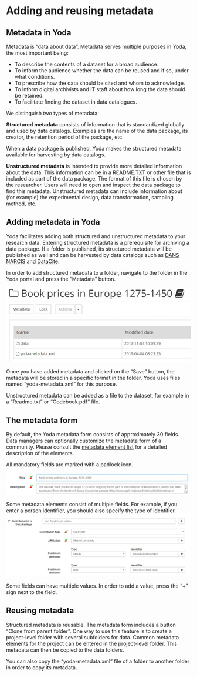 # Adding and reusing metadata

## Metadata in Yoda

Metadata is &ldquo;data about data&rdquo;. Metadata serves multiple purposes in Yoda, the most important being:

- To describe the contents of a dataset for a broad audience.
- To inform the audience whether the data can be reused and if so, under what conditions.
- To prescribe how the data should be cited and whom to acknowledge.
- To inform digital archivists and IT staff about how long the data should be retained.
- To facilitate finding the dataset in data catalogues.

We distinguish two types of metadata:

**Structured metadata** consists of information that is standardized globally and used by data catalogs.
Examples are the name of the data package, its creator, the retention period of the package, etc.

When a data package is published, Yoda makes the structured metadata available for harvesting by data catalogs.

**Unstructured metadata** is intended to provide more detailed information about the data. This information can be in a README.TXT or other file
that is included as part of the data package. The format of this file is chosen by the researcher. Users will need to open and inspect the
data package to find this metadata. Unstructured metadata can include information about (for example) the experimental design, data transformation, sampling method, etc.

## Adding metadata in Yoda

Yoda facilitates adding both structured and unstructured metadata to your research data. Entering structured metadata is a prerequisite for archiving a data package.
If a folder is published, its structured metadata will be published as well and can be harvested by data catalogs such as
[DANS NARCIS](https://www.narcis.nl/?Language=nl    ) and [DataCite](https://search.datacite.org/).

In order to add structured metadata to a folder, navigate to the folder in the Yoda portal and press the &ldquo;Metadata&rdquo; button.

![Add-metadata](Add-metadata.jpg)

Once you have added metadata and clicked on the &ldquo;Save&rdquo; button, the metadata will be stored in a specific format in the folder. Yoda uses files
named &ldquo;yoda-metadata.xml&rdquo; for this purpose.

Unstructured metadata can be added as a file to the dataset, for example in a &ldquo;Readme.txt&rdquo; or &ldquo;Codebook.pdf&rdquo; file.

## The metadata form

By default, the Yoda metadata form consists of approximately 30 fields. Data managers can optionally customize the metadata form of a community.
Please consult the [metadata element list](metadata-details.html) for a detailed description of the elements.

All mandatory fields are marked with a padlock icon.

![Mandatory metadata](Mandatory-metadata.JPG)

Some metadata elements consist of multiple fields. For example, if you enter a person identifier, you should also specify the type of identifier.
![Compound metadata](Compound-metadata.JPG)

Some fields can have multiple values. In order to add a value, press the &ldquo;+&rdquo; sign next to the field.

## Reusing metadata

Structured metadata is reusable. The metadata form includes a button &ldquo;Clone from parent folder&rdquo;. One way to use this feature is to create
a project-level folder with several subfolders for data. Common metadata elements for the project can be entered in the project-level folder. This
metadata can then be copied to the data folders.

You can also copy the &ldquo;yoda-metadata.xml&rdquo; file of a folder to another folder in order to copy its metadata.
